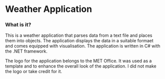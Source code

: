 # Weather Application

### What is it?
This is a weather application that parses data from a text file and places them into objects. The application displays the data in a suitable formaet and comes equipped with visualisation. The application is written in C# with the .NET framework.

The logo for the application belongs to the MET Office. It was used as a template and to enhance the overall look of the application. I did not make the logo or take credit for it.

